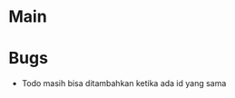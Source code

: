# Main
  <!-- - Tambahkan fungsi untuk menyimpan data ke file external -->
  <!-- - Buat test untuk keseluruhan fungsi terutama fungsi save & load -->
  <!-- - Tambahkan fitur untuk mengirim note -->
  <!-- - Tambahkan fitur menerima sharing note -->
  <!-- - Tambah todo dengan relasi -->
  <!-- - Tampilkan todo -->
  <!-- - Hapus Notebook -->
  <!-- - Undo hapus notebook -->
  <!-- - Hapus todo -->
  <!-- - Sort todo by degree -->
  <!-- - What to do -->
  <!-- - Remove user -->
  <!-- - Sort todo -->


# Bugs
  - Todo masih bisa ditambahkan ketika ada id yang sama
